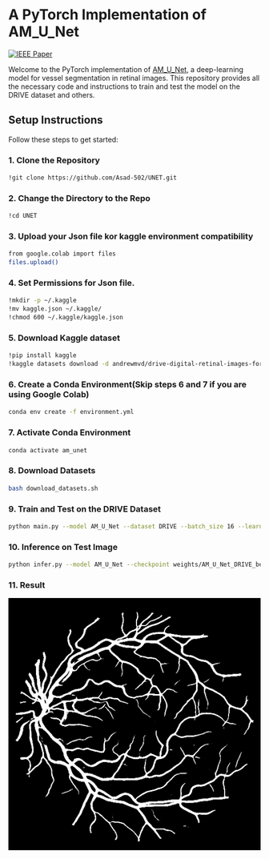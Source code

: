 # A PyTorch Implementation of AM_U_Net
[![IEEE Paper](https://img.shields.io/badge/IEEE-10384478-blue)](https://ieeexplore.ieee.org/document/10384478)

Welcome to the PyTorch implementation of [AM_U_Net](https://ieeexplore.ieee.org/document/10384478), a deep-learning model for vessel segmentation in retinal images. This repository provides all the necessary code and instructions to train and test the model on the DRIVE dataset and others.

## Setup Instructions

Follow these steps to get started:


### 1. Clone the Repository
```bash
!git clone https://github.com/Asad-502/UNET.git
```
### 2. Change the Directory to the Repo
```bash
!cd UNET
```
### 3. Upload your Json file kor kaggle environment compatibility
```bash
from google.colab import files
files.upload()
```
### 4. Set Permissions for Json file.
```bash
!mkdir -p ~/.kaggle
!mv kaggle.json ~/.kaggle/
!chmod 600 ~/.kaggle/kaggle.json
```
### 5. Download Kaggle dataset
```bash
!pip install kaggle
!kaggle datasets download -d andrewmvd/drive-digital-retinal-images-for-vessel-extraction
```

### 6. Create a Conda Environment(Skip steps 6 and 7 if you are using Google Colab)
```bash
conda env create -f environment.yml
```

### 7. Activate Conda Environment
```bash
conda activate am_unet
```

### 8. Download Datasets
```bash
bash download_datasets.sh
```

### 9. Train and Test on the DRIVE Dataset
```bash
python main.py --model AM_U_Net --dataset DRIVE --batch_size 16 --learning_rate 0.001 --max_epochs 500 --patience 10 --image_size 512
```

### 10. Inference on Test Image
```bash
python infer.py --model AM_U_Net --checkpoint weights/AM_U_Net_DRIVE_best_model.pth --image_path datasets/DRIVE/test/images/01_test.tif --output_path result.png
```
### 11. Result

![Inference Result](images/result.png)

